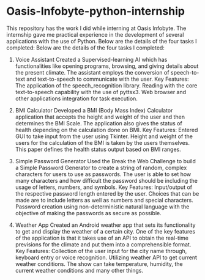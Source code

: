 # Oasis-Infobyte-python-internship
This repository has the work I did while interning at Oasis Infobyte. The internship gave me practical experience in the development of several applications with the use of Python. Below are the details of the four tasks I completed: Below are the details of the four tasks I completed:

1. Voice Assistant
Created a Supervised-learning AI which has functionalities like opening programs, browsing, and giving details about the present climate. The assistant employs the conversion of speech-to-text and text-to-speech to communicate with the user.
Key Features:
The application of the speech_recognition library.
Reading with the core text-to-speech capability with the use of pyttsx3.
Web browser and other applications integration for task execution.

2. BMI Calculator
Developed a BMI (Body Mass Index) Calculator application that accepts the height and weight of the user and then determines the BMI Scale. The application also gives the status of health depending on the calculation done on BMI.
Key Features:
Entered GUI to take input from the user using Tkinter.
Height and weight of the users for the calculation of the BMI is taken by the users themselves.
This paper defines the health status output based on BMI ranges.

3. Simple Password Generator
Used the Break the Web Challenge to build a Simple Password Generator to create a string of random, complex characters for users to use as passwords. The user is able to set how many characters and how difficult the password should be including the usage of letters, numbers, and symbols.
Key Features:
Input/output of the respective password length entered by the user.
Choices that can be made are to include letters as well as numbers and special characters.
Password creation using non-deterministic natural language with the objective of making the passwords as secure as possible.

5. Weather App
Created an Android weather app that sets its functionality to get and display the weather of a certain city. One of the key features of the application is that it takes use of an API to obtain the real-time previsions for the climate and put them into a comprehensible format.
Key Features:
Collection of the user input for the city name through, keyboard entry or voice recognition.
Utilizing weather API to get current weather conditions.
The show can take temperature, humidity, the current weather conditions and many other things.
